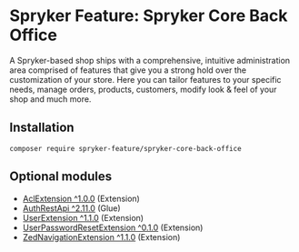 # Spryker Feature: Spryker Core Back Office

A Spryker-based shop ships with a comprehensive, intuitive administration area comprised of features that give you a strong hold over the customization of your store. Here you can tailor features to your specific needs, manage orders, products, customers, modify look & feel of your shop and much more.

## Installation

```
composer require spryker-feature/spryker-core-back-office
```

## Optional modules
- [AclExtension ^1.0.0](https://github.com/spryker/acl-extension) (Extension)
- [AuthRestApi ^2.11.0](https://github.com/spryker/auth-rest-api) (Glue)
- [UserExtension ^1.1.0](https://github.com/spryker/user-extension) (Extension)
- [UserPasswordResetExtension ^0.1.0](https://github.com/spryker/user-password-reset-extension) (Extension)
- [ZedNavigationExtension ^1.1.0](https://github.com/spryker/zed-navigation-extension) (Extension)

